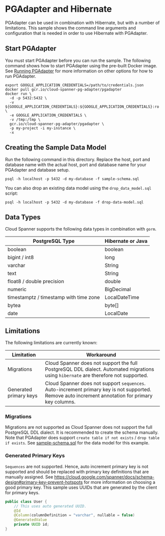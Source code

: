 # PGAdapter and Hibernate

PGAdapter can be used in combination with Hibernate, but with a number of limitations. This sample
shows the command line arguments and configuration that is needed in order to use Hibernate with
PGAdapter.

## Start PGAdapter
You must start PGAdapter before you can run the sample. The following command shows how to start PGAdapter using the
pre-built Docker image. See [Running PGAdapter](../../../README.md#usage) for more information on other options for how
to run PGAdapter.

```shell
export GOOGLE_APPLICATION_CREDENTIALS=/path/to/credentials.json
docker pull gcr.io/cloud-spanner-pg-adapter/pgadapter
docker run \
  -d -p 5432:5432 \
  -v ${GOOGLE_APPLICATION_CREDENTIALS}:${GOOGLE_APPLICATION_CREDENTIALS}:ro \
  -e GOOGLE_APPLICATION_CREDENTIALS \
  -v /tmp:/tmp \
  gcr.io/cloud-spanner-pg-adapter/pgadapter \
  -p my-project -i my-instance \
  -x
```

## Creating the Sample Data Model
Run the following command in this directory. Replace the host, port and database name with the actual host, port and
database name for your PGAdapter and database setup.

```shell
psql -h localhost -p 5432 -d my-database -f sample-schema.sql
```

You can also drop an existing data model using the `drop_data_model.sql` script:

```shell
psql -h localhost -p 5432 -d my-database -f drop-data-model.sql
```

## Data Types
Cloud Spanner supports the following data types in combination with `gorm`.

| PostgreSQL Type                        | Hibernate or Java |
|----------------------------------------|-------------------|
| boolean                                | boolean           |
| bigint / int8                          | long              |
| varchar                                | String            |
| text                                   | String            |
| float8 / double precision              | double            |
| numeric                                | BigDecimal        |
| timestamptz / timestamp with time zone | LocalDateTime     |
| bytea                                  | byte[]            |
| date                                   | LocalDate         |

## Limitations
The following limitations are currently known:

| Limitation                           | Workaround                                                                                                                                         |
|--------------------------------------|----------------------------------------------------------------------------------------------------------------------------------------------------|
| Migrations                           | Cloud Spanner does not support the full PostgreSQL DDL dialect. Automated migrations using `hibernate` are therefore not supported.                |
| Generated primary keys               | Cloud Spanner does not support `sequences`. Auto-increment primary key is not supported. Remove auto increment annotation for primary key columns. |


### Migrations
Migrations are not supported as Cloud Spanner does not support the full PostgreSQL DDL dialect. It is recommended to
create the schema manually. Note that PGAdapter does support `create table if not exists` / `drop table if exists`.
See [sample-schema.sql](sample-schema.sql) for the data model for this example.

### Generated Primary Keys
`Sequences` are not supported. Hence, auto increment primary key is not supported and should be replaced with primary key definitions that
are manually assigned. See https://cloud.google.com/spanner/docs/schema-design#primary-key-prevent-hotspots
for more information on choosing a good primary key. This sample uses UUIDs that are generated by the client for primary
keys.

```java
public class User {
	// This uses auto generated UUID.
    @Id
    @Column(columnDefinition = "varchar", nullable = false)
    @GeneratedValue
    private UUID id;
}
```